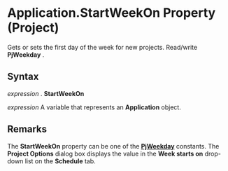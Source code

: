 
# Application.StartWeekOn Property (Project)

Gets or sets the first day of the week for new projects. Read/write  **PjWeekday** .


## Syntax

 _expression_ . **StartWeekOn**

 _expression_ A variable that represents an **Application** object.


## Remarks

The  **StartWeekOn** property can be one of the **[PjWeekday](02572463-5e6d-e62e-6776-2e24359980aa.md)** constants. The **Project Options** dialog box displays the value in the **Week starts on** drop-down list on the **Schedule** tab.


